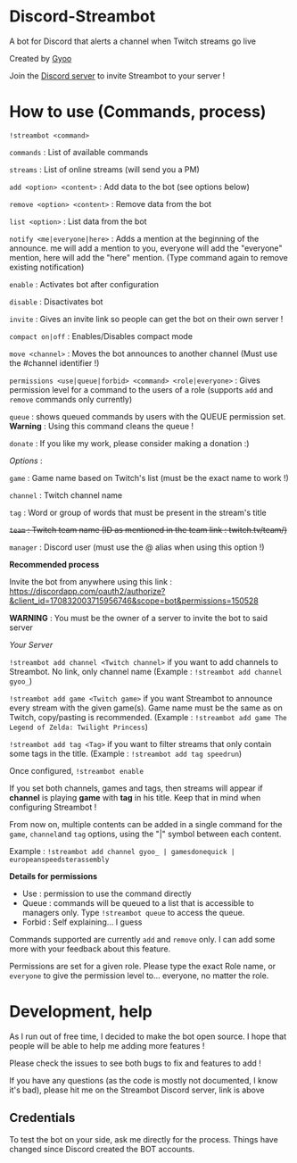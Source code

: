 # Discord-Streambot
A bot for Discord that alerts a channel when Twitch streams go live

Created by [Gyoo](http://twitter.com/GyooRunsStuff)

Join the [Discord server](https://discord.gg/0jXAp5dkKPUoM7ZW) to invite Streambot to your server !

# How to use (Commands, process)

`!streambot <command>`

`commands` : List of available commands

`streams` : List of online streams (will send you a PM)

`add <option> <content>` : Add data to the bot (see options below)

`remove <option> <content>` : Remove data from the bot

`list <option>` : List data from the bot


`notify <me|everyone|here>` : Adds a mention at the beginning of the announce. me will add a mention to you, everyone will add the "everyone" mention, here will add the "here" mention. (Type command again to remove existing notification)

`enable` : Activates bot after configuration

`disable` : Disactivates bot

`invite` : Gives an invite link so people can get the bot on their own server !

`compact on|off` : Enables/Disables compact mode

`move <channel>` : Moves the bot announces to another channel (Must use the #channel identifier !)

`permissions <use|queue|forbid> <command> <role|everyone>` : Gives permission level for a command to the users of a role (supports `add` and `remove` commands only currently)

`queue` : shows queued commands by users with the QUEUE permission set. **Warning** : Using this command cleans the queue !

`donate` : If you like my work, please consider making a donation :)

_Options_ :

`game` : Game name based on Twitch's list (must be the exact name to work !)

`channel` : Twitch channel name

`tag` : Word or group of words that must be present in the stream's title

~~`team` : Twitch team name (ID as mentioned in the team link : twitch.tv/team/<Team ID>)~~

`manager` : Discord user (must use the @ alias when using this option !)

**Recommended process**

Invite the bot from anywhere using this link : https://discordapp.com/oauth2/authorize?&client_id=170832003715956746&scope=bot&permissions=150528

**WARNING** : You must be the owner of a server to invite the bot to said server

*Your Server*

`!streambot add channel <Twitch channel>` if you want to add channels to Streambot. No link, only channel name (Example : `!streambot add channel gyoo_`)

`!streambot add game <Twitch game>` if you want Streambot to announce every stream with the given game(s). Game name must be the same as on Twitch, copy/pasting is recommended. (Example : `!streambot add game The Legend of Zelda: Twilight Princess`)

`!streambot add tag <Tag>` if you want to filter streams that only contain some tags in the title. (Example : `!streambot add tag speedrun`)

Once configured, `!streambot enable`

If you set both channels, games and tags, then streams will appear if __channel__ is playing __game__ with __tag__ in his title. Keep that in mind when configuring Streambot !

From now on, multiple contents can be added in a single command for the `game`, `channel`and  `tag` options, using the "|" symbol between each content.

Example : `!streambot add channel gyoo_ | gamesdonequick | europeanspeedsterassembly`

**Details for permissions**

- Use : permission to use the command directly
- Queue : commands will be queued to a list that is accessible to managers only. Type `!streambot queue` to access the queue.
- Forbid : Self explaining... I guess

Commands supported are currently `add` and `remove` only. I can add some more with your feedback about this feature.

Permissions are set for a given role. Please type the exact Role name, or `everyone` to give the permission level to... everyone, no matter the role.

# Development, help

As I run out of free time, I decided to make the bot open source. I hope that people will be able to help me adding more features !

Please check the issues to see both bugs to fix and features to add !

If you have any questions (as the code is mostly not documented, I know it's bad), please hit me on the Streambot Discord server, link is above

## Credentials

To test the bot on your side, ask me directly for the process. Things have changed since Discord created the BOT accounts.
